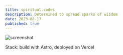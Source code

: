 ```yaml
---
title: spiritual.codes
description: Determined to spread sparks of wisdom
date: 2023-08-17
published: true
---
```


![screenshot](../../images/spiritual-codes.webp)

Stack: build with Astro, deployed on Vercel
